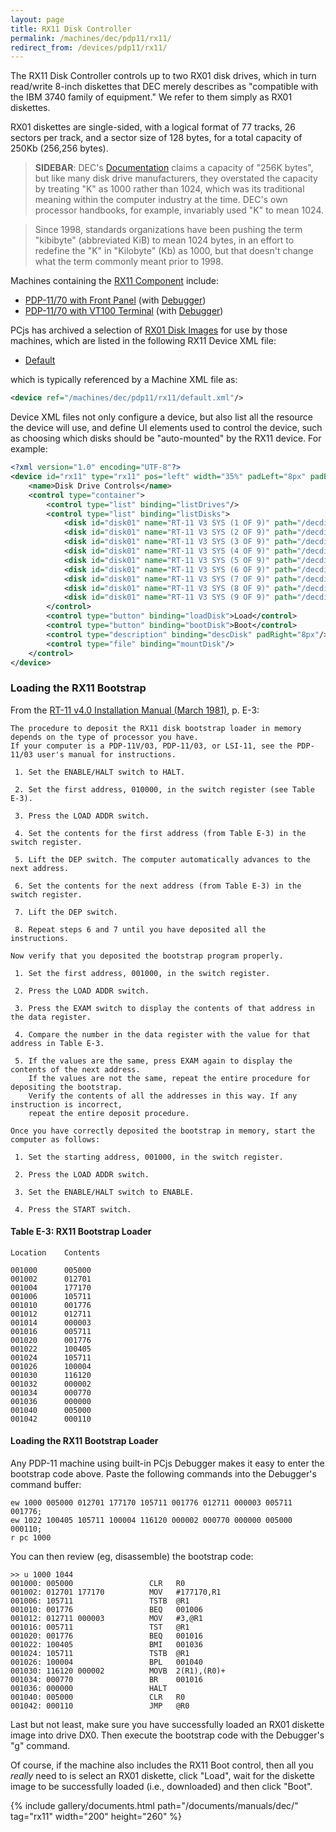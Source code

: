 ```yaml
---
layout: page
title: RX11 Disk Controller
permalink: /machines/dec/pdp11/rx11/
redirect_from: /devices/pdp11/rx11/
---
```


The RX11 Disk Controller controls up to two RX01 disk drives, which in turn read/write 8-inch diskettes that DEC
merely describes as "compatible with the IBM 3740 family of equipment."  We refer to them simply as RX01 diskettes.

RX01 diskettes are single-sided, with a logical format of 77 tracks, 26 sectors per track, and a sector size of 128
bytes, for a total capacity of 250Kb (256,256 bytes).

> **SIDEBAR**: DEC's [Documentation](#documents) claims a capacity of "256K bytes", but like many disk drive
manufacturers, they overstated the capacity by treating "K" as 1000 rather than 1024, which was its traditional meaning
within the computer industry at the time.  DEC's own processor handbooks, for example, invariably used "K" to mean 1024.

> Since 1998, standards organizations have been pushing the term "kibibyte" (abbreviated KiB) to mean 1024 bytes,
in an effort to redefine the "K" in "Kilobyte" (Kb) as 1000, but that doesn't change what the term commonly meant prior
to 1998.

Machines containing the [RX11 Component](/machines/dec/pdp11/lib/rx11.js) include:

- [PDP-11/70 with Front Panel](/machines/dec/pdp11/1170/panel/) (with [Debugger](/machines/dec/pdp11/1170/panel/debugger/))
- [PDP-11/70 with VT100 Terminal](/machines/dec/pdp11/1170/vt100/) (with [Debugger](/machines/dec/pdp11/1170/vt100/debugger/))

PCjs has archived a selection of [RX01 Disk Images](/software/dec/pdp11/disks/rx01/) for use by those machines, which are listed in
the following RX11 Device XML file:

- [Default](/machines/dec/pdp11/rx11/default.xml)

which is typically referenced by a Machine XML file as:

```xml
<device ref="/machines/dec/pdp11/rx11/default.xml"/>
```
		
Device XML files not only configure a device, but also list all the resource the device will use, and define UI elements
used to control the device, such as choosing which disks should be "auto-mounted" by the RX11 device.  For example:

```xml
<?xml version="1.0" encoding="UTF-8"?>
<device id="rx11" type="rx11" pos="left" width="35%" padLeft="8px" padBottom="8px">
    <name>Disk Drive Controls</name>
    <control type="container">
        <control type="list" binding="listDrives"/>
        <control type="list" binding="listDisks">
            <disk id="disk01" name="RT-11 V3 SYS (1 OF 9)" path="/decdisks/pdp11/rx01/RX01-RT11-V03-1.json"/>
            <disk id="disk01" name="RT-11 V3 SYS (2 OF 9)" path="/decdisks/pdp11/rx01/RX01-RT11-V03-2.json"/>
            <disk id="disk01" name="RT-11 V3 SYS (3 OF 9)" path="/decdisks/pdp11/rx01/RX01-RT11-V03-3.json"/>
            <disk id="disk01" name="RT-11 V3 SYS (4 OF 9)" path="/decdisks/pdp11/rx01/RX01-RT11-V03-4.json"/>
            <disk id="disk01" name="RT-11 V3 SYS (5 OF 9)" path="/decdisks/pdp11/rx01/RX01-RT11-V03-5.json"/>
            <disk id="disk01" name="RT-11 V3 SYS (6 OF 9)" path="/decdisks/pdp11/rx01/RX01-RT11-V03-6.json"/>
            <disk id="disk01" name="RT-11 V3 SYS (7 OF 9)" path="/decdisks/pdp11/rx01/RX01-RT11-V03-7.json"/>
            <disk id="disk01" name="RT-11 V3 SYS (8 OF 9)" path="/decdisks/pdp11/rx01/RX01-RT11-V03-8.json"/>
            <disk id="disk01" name="RT-11 V3 SYS (9 OF 9)" path="/decdisks/pdp11/rx01/RX01-RT11-V03-9.json"/>
        </control>
        <control type="button" binding="loadDisk">Load</control>
        <control type="button" binding="bootDisk">Boot</control>
        <control type="description" binding="descDisk" padRight="8px"/>
        <control type="file" binding="mountDisk"/>
    </control>
</device>
```

### Loading the RX11 Bootstrap

From the [RT-11 v4.0 Installation Manual (March 1981)](/software/dec/pdp11/disks/rk03/rt11v4/#documents), p. E-3:

	The procedure to deposit the RX11 disk bootstrap loader in memory depends on the type of processor you have.
	If your computer is a PDP-11V/03, PDP-11/03, or LSI-11, see the PDP-11/03 user's manual for instructions.
	
	 1. Set the ENABLE/HALT switch to HALT.
	
	 2. Set the first address, 010000, in the switch register (see Table E-3).
	
	 3. Press the LOAD ADDR switch.
	
	 4. Set the contents for the first address (from Table E-3) in the switch register.
	
	 5. Lift the DEP switch. The computer automatically advances to the next address.
	
	 6. Set the contents for the next address (from Table E-3) in the switch register.
	
	 7. Lift the DEP switch.
	
	 8. Repeat steps 6 and 7 until you have deposited all the instructions.
	
	Now verify that you deposited the bootstrap program properly.
	
	 1. Set the first address, 001000, in the switch register.
	
	 2. Press the LOAD ADDR switch.
	
	 3. Press the EXAM switch to display the contents of that address in the data register.

	 4. Compare the number in the data register with the value for that address in Table E-3.
	
	 5. If the values are the same, press EXAM again to display the contents of the next address.
		If the values are not the same, repeat the entire procedure for depositing the bootstrap.
		Verify the contents of all the addresses in this way. If any instruction is incorrect,
		repeat the entire deposit procedure.

	Once you have correctly deposited the bootstrap in memory, start the computer as follows:
	
	 1. Set the starting address, 001000, in the switch register.
	 
	 2. Press the LOAD ADDR switch.
	 
	 3. Set the ENABLE/HALT switch to ENABLE.
	 
	 4. Press the START switch.

#### Table E-3: RX11 Bootstrap Loader

	Location    Contents
	
	001000      005000
	001002      012701
	001004      177170
	001006      105711
	001010      001776
	001012      012711
	001014      000003
	001016      005711
	001020      001776
	001022      100405
	001024      105711
	001026      100004
	001030      116120
	001032      000002
	001034      000770
	001036      000000
	001040      005000
	001042      000110

#### Loading the RX11 Bootstrap Loader

Any PDP-11 machine using built-in PCjs Debugger makes it easy to enter the bootstrap code above.  Paste
the following commands into the Debugger's command buffer:

	ew 1000 005000 012701 177170 105711 001776 012711 000003 005711 001776;
	ew 1022 100405 105711 100004 116120 000002 000770 000000 005000 000110;
	r pc 1000

You can then review (eg, disassemble) the bootstrap code:

	>> u 1000 1044
	001000: 005000                 CLR   R0
	001002: 012701 177170          MOV   #177170,R1
	001006: 105711                 TSTB  @R1
	001010: 001776                 BEQ   001006
	001012: 012711 000003          MOV   #3,@R1
	001016: 005711                 TST   @R1
	001020: 001776                 BEQ   001016
	001022: 100405                 BMI   001036
	001024: 105711                 TSTB  @R1
	001026: 100004                 BPL   001040
	001030: 116120 000002          MOVB  2(R1),(R0)+
	001034: 000770                 BR    001016
	001036: 000000                 HALT 
	001040: 005000                 CLR   R0
	001042: 000110                 JMP   @R0

Last but not least, make sure you have successfully loaded an RX01 diskette image into drive DX0.  Then execute the
bootstrap code with the Debugger's "g" command.

Of course, if the machine also includes the RX11 Boot control, then all you *really* need to is select an
RX01 diskette, click "Load", wait for the diskette image to be successfully loaded (i.e., downloaded) and then click
"Boot".

{% include gallery/documents.html path="/documents/manuals/dec/" tag="rx11" width="200" height="260" %}
